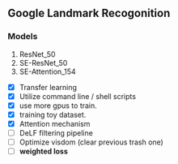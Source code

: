 ## Google Landmark Recogonition

### Models

1. ResNet_50
2. SE-ResNet_50
3. SE-Attention_154

- [x] Transfer learning 
- [x] Utilize command line / shell scripts
- [x] use more gpus to train.
- [x] training toy dataset.
- [x] Attention mechanism 
- [ ] DeLF filtering pipeline
- [ ] Optimize visdom (clear previous trash one)
- [ ] **weighted loss**